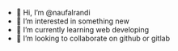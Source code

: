 - 👋 Hi, I’m @naufalrandi
- 👀 I’m interested in something new
- 🌱 I’m currently learning web developing
- 💞️ I’m looking to collaborate on github or gitlab
<!--- - 📫 How to reach me naufalrandi--->

<!---
naufalrandi/naufalrandi is a ✨ special ✨ repository because its `README.md` (this file) appears on your GitHub profile.
You can click the Preview link to take a look at your changes.
--->
